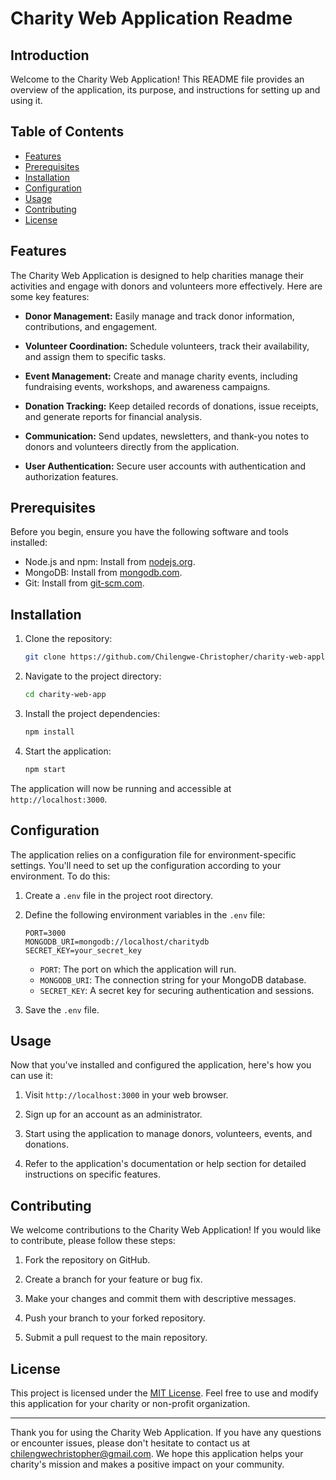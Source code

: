 # Charity Web Application Readme

## Introduction

Welcome to the Charity Web Application! This README file provides an overview of the application, its purpose, and instructions for setting up and using it. 

## Table of Contents

- [Features](#features)
- [Prerequisites](#prerequisites)
- [Installation](#installation)
- [Configuration](#configuration)
- [Usage](#usage)
- [Contributing](#contributing)
- [License](#license)

## Features

The Charity Web Application is designed to help charities manage their activities and engage with donors and volunteers more effectively. Here are some key features:

- **Donor Management:** Easily manage and track donor information, contributions, and engagement.

- **Volunteer Coordination:** Schedule volunteers, track their availability, and assign them to specific tasks.

- **Event Management:** Create and manage charity events, including fundraising events, workshops, and awareness campaigns.

- **Donation Tracking:** Keep detailed records of donations, issue receipts, and generate reports for financial analysis.

- **Communication:** Send updates, newsletters, and thank-you notes to donors and volunteers directly from the application.

- **User Authentication:** Secure user accounts with authentication and authorization features.

## Prerequisites

Before you begin, ensure you have the following software and tools installed:

- Node.js and npm: Install from [nodejs.org](https://nodejs.org/).
- MongoDB: Install from [mongodb.com](https://www.mongodb.com/).
- Git: Install from [git-scm.com](https://git-scm.com/).

## Installation

1. Clone the repository:

   ```bash
   git clone https://github.com/Chilengwe-Christopher/charity-web-application.git
   ```

2. Navigate to the project directory:

   ```bash
   cd charity-web-app
   ```

3. Install the project dependencies:

   ```bash
   npm install
   ```

4. Start the application:

   ```bash
   npm start
   ```

The application will now be running and accessible at `http://localhost:3000`. 

## Configuration

The application relies on a configuration file for environment-specific settings. You'll need to set up the configuration according to your environment. To do this:

1. Create a `.env` file in the project root directory.

2. Define the following environment variables in the `.env` file:

   ```env
   PORT=3000
   MONGODB_URI=mongodb://localhost/charitydb
   SECRET_KEY=your_secret_key
   ```

   - `PORT`: The port on which the application will run.
   - `MONGODB_URI`: The connection string for your MongoDB database.
   - `SECRET_KEY`: A secret key for securing authentication and sessions.

3. Save the `.env` file.

## Usage

Now that you've installed and configured the application, here's how you can use it:

1. Visit `http://localhost:3000` in your web browser.

2. Sign up for an account as an administrator.

3. Start using the application to manage donors, volunteers, events, and donations.

4. Refer to the application's documentation or help section for detailed instructions on specific features.

## Contributing

We welcome contributions to the Charity Web Application! If you would like to contribute, please follow these steps:

1. Fork the repository on GitHub.

2. Create a branch for your feature or bug fix.

3. Make your changes and commit them with descriptive messages.

4. Push your branch to your forked repository.

5. Submit a pull request to the main repository.

## License

This project is licensed under the [MIT License](LICENSE). Feel free to use and modify this application for your charity or non-profit organization.

---

Thank you for using the Charity Web Application. If you have any questions or encounter issues, please don't hesitate to contact us at chilengwechristopher@gmail.com. We hope this application helps your charity's mission and makes a positive impact on your community.
